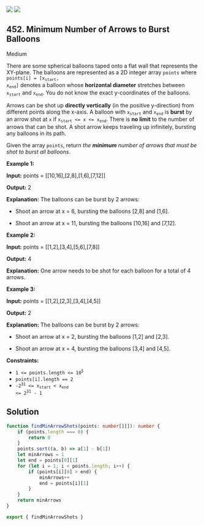 [![](https://img.shields.io/github/stars/LeetCode-Top-Interview-150/LeetCode-Top-Interview-150?label=Stars&style=flat-square)](https://github.com/LeetCode-Top-Interview-150/LeetCode-Top-Interview-150)
[![](https://img.shields.io/github/forks/LeetCode-Top-Interview-150/LeetCode-Top-Interview-150?label=Fork%20me%20on%20GitHub%20&style=flat-square)](https://github.com/LeetCode-Top-Interview-150/LeetCode-Top-Interview-150/fork)

## 452\. Minimum Number of Arrows to Burst Balloons

Medium

There are some spherical balloons taped onto a flat wall that represents the XY-plane. The balloons are represented as a 2D integer array `points` where <code>points[i] = [x<sub>start</sub>, x<sub>end</sub>]</code> denotes a balloon whose **horizontal diameter** stretches between <code>x<sub>start</sub></code> and <code>x<sub>end</sub></code>. You do not know the exact y-coordinates of the balloons.

Arrows can be shot up **directly vertically** (in the positive y-direction) from different points along the x-axis. A balloon with <code>x<sub>start</sub></code> and <code>x<sub>end</sub></code> is **burst** by an arrow shot at `x` if <code>x<sub>start</sub> <= x <= x<sub>end</sub></code>. There is **no limit** to the number of arrows that can be shot. A shot arrow keeps traveling up infinitely, bursting any balloons in its path.

Given the array `points`, return _the **minimum** number of arrows that must be shot to burst all balloons_.

**Example 1:**

**Input:** points = \[\[10,16],[2,8],[1,6],[7,12]]

**Output:** 2

**Explanation:** The balloons can be burst by 2 arrows: 

- Shoot an arrow at x = 6, bursting the balloons [2,8] and [1,6]. 

- Shoot an arrow at x = 11, bursting the balloons [10,16] and [7,12].

**Example 2:**

**Input:** points = \[\[1,2],[3,4],[5,6],[7,8]]

**Output:** 4

**Explanation:** One arrow needs to be shot for each balloon for a total of 4 arrows.

**Example 3:**

**Input:** points = \[\[1,2],[2,3],[3,4],[4,5]]

**Output:** 2

**Explanation:** The balloons can be burst by 2 arrows: 

- Shoot an arrow at x = 2, bursting the balloons [1,2] and [2,3]. 

- Shoot an arrow at x = 4, bursting the balloons [3,4] and [4,5].

**Constraints:**

*   <code>1 <= points.length <= 10<sup>5</sup></code>
*   `points[i].length == 2`
*   <code>-2<sup>31</sup> <= x<sub>start</sub> < x<sub>end</sub> <= 2<sup>31</sup> - 1</code>

## Solution

```typescript
function findMinArrowShots(points: number[][]): number {
    if (points.length === 0) {
        return 0
    }
    points.sort((a, b) => a[1] - b[1])
    let minArrows = 1
    let end = points[0][1]
    for (let i = 1; i < points.length; i++) {
        if (points[i][0] > end) {
            minArrows++
            end = points[i][1]
        }
    }
    return minArrows
}

export { findMinArrowShots }
```